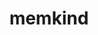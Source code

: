 ---
title: "memkind"
layout: cache
categories: [package, develop]
meta: {"versions": ["1.14.0"], "compilers": ["gcc@=11.4.0", "gcc@=9.4.0"], "oss": ["ubuntu20.04", "ubuntu22.04"], "platforms": ["linux"], "targets": ["neoverse_v1", "neoverse_v2", "ppc64le", "x86_64_v3"], "stacks": ["e4s", "e4s-neoverse-v2", "e4s-neoverse_v1", "e4s-power", "e4s-rocm-external", "root"], "num_specs": 8, "num_specs_by_stack": {"e4s-power": 2, "root": 8, "e4s-neoverse_v1": 2, "e4s-neoverse-v2": 2, "e4s-rocm-external": 2, "e4s": 2}}
spec_details: [{"hash": "zwlz64zc5p53ku6ikct2tqmejmu4olue", "compiler": "gcc@=9.4.0", "versions": ["1.14.0"], "os": "ubuntu20.04", "platform": "linux", "target": "ppc64le", "variants": ["build_system=autotools"], "stacks": ["e4s-power", "root"], "size": "-", "tarball": "https://binaries.spack.io/develop/build_cache/linux-ubuntu20.04-ppc64le/gcc-9.4.0/memkind-1.14.0/linux-ubuntu20.04-ppc64le-gcc-9.4.0-memkind-1.14.0-zwlz64zc5p53ku6ikct2tqmejmu4olue.spack"}, {"hash": "cdlzgfgclnveiknlcpwi2lrkrznz7cpu", "compiler": "gcc@=9.4.0", "versions": ["1.14.0"], "os": "ubuntu20.04", "platform": "linux", "target": "ppc64le", "variants": ["build_system=autotools"], "stacks": ["e4s-power", "root"], "size": "-", "tarball": "https://binaries.spack.io/develop/build_cache/linux-ubuntu20.04-ppc64le/gcc-9.4.0/memkind-1.14.0/linux-ubuntu20.04-ppc64le-gcc-9.4.0-memkind-1.14.0-cdlzgfgclnveiknlcpwi2lrkrznz7cpu.spack"}, {"hash": "rvdlyafcmvp62r7ssgf3gladn3ntsnww", "compiler": "gcc@=11.4.0", "versions": ["1.14.0"], "os": "ubuntu22.04", "platform": "linux", "target": "neoverse_v1", "variants": ["build_system=autotools"], "stacks": ["e4s-neoverse_v1", "root"], "size": "-", "tarball": "https://binaries.spack.io/develop/build_cache/linux-ubuntu22.04-neoverse_v1/gcc-11.4.0/memkind-1.14.0/linux-ubuntu22.04-neoverse_v1-gcc-11.4.0-memkind-1.14.0-rvdlyafcmvp62r7ssgf3gladn3ntsnww.spack"}, {"hash": "qsi4cemoum5friolo2rkahvpr2i3hgjl", "compiler": "gcc@=11.4.0", "versions": ["1.14.0"], "os": "ubuntu22.04", "platform": "linux", "target": "neoverse_v1", "variants": ["build_system=autotools"], "stacks": ["e4s-neoverse_v1", "root"], "size": "-", "tarball": "https://binaries.spack.io/develop/build_cache/linux-ubuntu22.04-neoverse_v1/gcc-11.4.0/memkind-1.14.0/linux-ubuntu22.04-neoverse_v1-gcc-11.4.0-memkind-1.14.0-qsi4cemoum5friolo2rkahvpr2i3hgjl.spack"}, {"hash": "effjlbkbv2xo7lgcilxdecah7s35cmxo", "compiler": "gcc@=11.4.0", "versions": ["1.14.0"], "os": "ubuntu22.04", "platform": "linux", "target": "neoverse_v2", "variants": ["build_system=autotools"], "stacks": ["e4s-neoverse-v2", "root"], "size": "-", "tarball": "https://binaries.spack.io/develop/build_cache/linux-ubuntu22.04-neoverse_v2/gcc-11.4.0/memkind-1.14.0/linux-ubuntu22.04-neoverse_v2-gcc-11.4.0-memkind-1.14.0-effjlbkbv2xo7lgcilxdecah7s35cmxo.spack"}, {"hash": "x2ft55ipn3lrr5wua4cwe5erp3x4ytwt", "compiler": "gcc@=11.4.0", "versions": ["1.14.0"], "os": "ubuntu22.04", "platform": "linux", "target": "neoverse_v2", "variants": ["build_system=autotools"], "stacks": ["e4s-neoverse-v2", "root"], "size": "-", "tarball": "https://binaries.spack.io/develop/build_cache/linux-ubuntu22.04-neoverse_v2/gcc-11.4.0/memkind-1.14.0/linux-ubuntu22.04-neoverse_v2-gcc-11.4.0-memkind-1.14.0-x2ft55ipn3lrr5wua4cwe5erp3x4ytwt.spack"}, {"hash": "67duc5hy7gakfs24gi5wx4vpasbip25h", "compiler": "gcc@=11.4.0", "versions": ["1.14.0"], "os": "ubuntu22.04", "platform": "linux", "target": "x86_64_v3", "variants": ["build_system=autotools"], "stacks": ["e4s-rocm-external", "e4s", "root"], "size": "-", "tarball": "https://binaries.spack.io/develop/build_cache/linux-ubuntu22.04-x86_64_v3/gcc-11.4.0/memkind-1.14.0/linux-ubuntu22.04-x86_64_v3-gcc-11.4.0-memkind-1.14.0-67duc5hy7gakfs24gi5wx4vpasbip25h.spack"}, {"hash": "g5ffxi67rlyhcknqziodct4kh7w7tchh", "compiler": "gcc@=11.4.0", "versions": ["1.14.0"], "os": "ubuntu22.04", "platform": "linux", "target": "x86_64_v3", "variants": ["build_system=autotools"], "stacks": ["e4s-rocm-external", "e4s", "root"], "size": "-", "tarball": "https://binaries.spack.io/develop/build_cache/linux-ubuntu22.04-x86_64_v3/gcc-11.4.0/memkind-1.14.0/linux-ubuntu22.04-x86_64_v3-gcc-11.4.0-memkind-1.14.0-g5ffxi67rlyhcknqziodct4kh7w7tchh.spack"}]
---